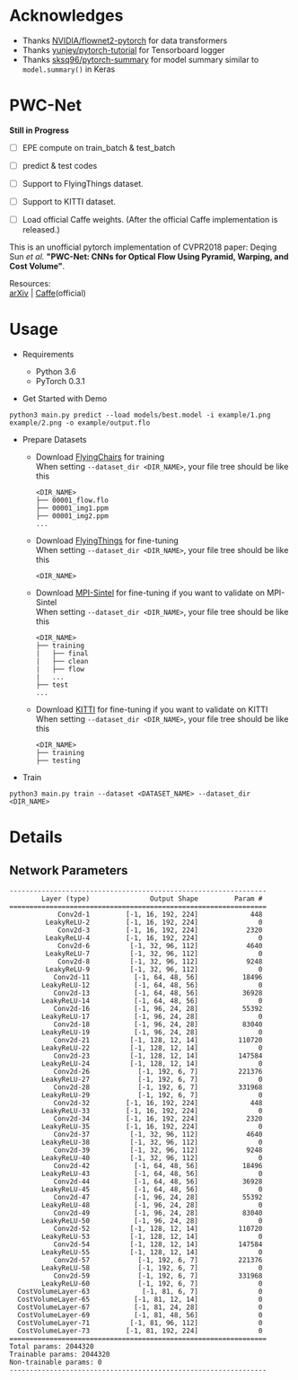 # Acknowledges
- Thanks [NVIDIA/flownet2-pytorch](https://github.com/NVIDIA/flownet2-pytorch) for data transformers
- Thanks [yunjey/pytorch-tutorial](https://github.com/yunjey/pytorch-tutorial/tree/master/tutorials/04-utils/tensorboard) for Tensorboard logger
- Thanks [sksq96/pytorch-summary](https://github.com/sksq96/pytorch-summary) for model summary similar to `model.summary()` in Keras

# PWC-Net
**Still in Progress**
- [ ] EPE compute on train_batch & test_batch
- [ ] predict & test codes
- [ ] Support to FlyingThings dataset.
- [ ] Support to KITTI dataset.
- [ ] Load official Caffe weights. (After the official Caffe implementation is released.)


This is an unofficial pytorch implementation of CVPR2018 paper: Deqing Sun *et al.* **"PWC-Net: CNNs for Optical Flow Using Pyramid, Warping, and Cost Volume"**.

Resources:  
[arXiv](https://arxiv.org/abs/1709.02371) | [Caffe](https://github.com/deqings/PWC-Net)(official)


# Usage
- Requirements
    - Python 3.6
    - PyTorch 0.3.1


- Get Started with Demo
```
python3 main.py predict --load models/best.model -i example/1.png example/2.png -o example/output.flo
```

- Prepare Datasets
    - Download [FlyingChairs](https://lmb.informatik.uni-freiburg.de/data/FlyingChairs/FlyingChairs.zip) for training  
        When setting `--dataset_dir <DIR_NAME>`, your file tree should be like this
        ```
        <DIR_NAME>
        ├── 00001_flow.flo
        ├── 00001_img1.ppm
        ├── 00001_img2.ppm
        ...
        ```
    - Download [FlyingThings](https://lmb.informatik.uni-freiburg.de/data/SceneFlowDatasets_CVPR16/Release_april16/data/FlyingThings3D/derived_data/flyingthings3d__optical_flow.tar.bz2) for fine-tuning  
        When setting `--dataset_dir <DIR_NAME>`, your file tree should be like this
        ```
        <DIR_NAME>
        ```
    - Download [MPI-Sintel](http://files.is.tue.mpg.de/sintel/MPI-Sintel-complete.zip) for fine-tuning if you want to validate on MPI-Sintel  
        When setting `--dataset_dir <DIR_NAME>`, your file tree should be like this
        ```
        <DIR_NAME>
        ├── training
        |   ├── final
        |   ├── clean
        |   ├── flow
        |   ...
        ├── test
        ...
        ```
    - Download [KITTI](http://www.cvlibs.net/download.php?file=data_scene_flow.zip) for fine-tuning if you want to validate on KITTI  
        When setting `--dataset_dir <DIR_NAME>`, your file tree should be like this
        ```
        <DIR_NAME>
        ├── training
        ├── testing
        ```

- Train
```
python3 main.py train --dataset <DATASET_NAME> --dataset_dir <DIR_NAME>
```


# Details
## Network Parameters
```
----------------------------------------------------------------
        Layer (type)               Output Shape         Param #
================================================================
            Conv2d-1         [-1, 16, 192, 224]             448
         LeakyReLU-2         [-1, 16, 192, 224]               0
            Conv2d-3         [-1, 16, 192, 224]            2320
         LeakyReLU-4         [-1, 16, 192, 224]               0
            Conv2d-6          [-1, 32, 96, 112]            4640
         LeakyReLU-7          [-1, 32, 96, 112]               0
            Conv2d-8          [-1, 32, 96, 112]            9248
         LeakyReLU-9          [-1, 32, 96, 112]               0
           Conv2d-11           [-1, 64, 48, 56]           18496
        LeakyReLU-12           [-1, 64, 48, 56]               0
           Conv2d-13           [-1, 64, 48, 56]           36928
        LeakyReLU-14           [-1, 64, 48, 56]               0
           Conv2d-16           [-1, 96, 24, 28]           55392
        LeakyReLU-17           [-1, 96, 24, 28]               0
           Conv2d-18           [-1, 96, 24, 28]           83040
        LeakyReLU-19           [-1, 96, 24, 28]               0
           Conv2d-21          [-1, 128, 12, 14]          110720
        LeakyReLU-22          [-1, 128, 12, 14]               0
           Conv2d-23          [-1, 128, 12, 14]          147584
        LeakyReLU-24          [-1, 128, 12, 14]               0
           Conv2d-26            [-1, 192, 6, 7]          221376
        LeakyReLU-27            [-1, 192, 6, 7]               0
           Conv2d-28            [-1, 192, 6, 7]          331968
        LeakyReLU-29            [-1, 192, 6, 7]               0
           Conv2d-32         [-1, 16, 192, 224]             448
        LeakyReLU-33         [-1, 16, 192, 224]               0
           Conv2d-34         [-1, 16, 192, 224]            2320
        LeakyReLU-35         [-1, 16, 192, 224]               0
           Conv2d-37          [-1, 32, 96, 112]            4640
        LeakyReLU-38          [-1, 32, 96, 112]               0
           Conv2d-39          [-1, 32, 96, 112]            9248
        LeakyReLU-40          [-1, 32, 96, 112]               0
           Conv2d-42           [-1, 64, 48, 56]           18496
        LeakyReLU-43           [-1, 64, 48, 56]               0
           Conv2d-44           [-1, 64, 48, 56]           36928
        LeakyReLU-45           [-1, 64, 48, 56]               0
           Conv2d-47           [-1, 96, 24, 28]           55392
        LeakyReLU-48           [-1, 96, 24, 28]               0
           Conv2d-49           [-1, 96, 24, 28]           83040
        LeakyReLU-50           [-1, 96, 24, 28]               0
           Conv2d-52          [-1, 128, 12, 14]          110720
        LeakyReLU-53          [-1, 128, 12, 14]               0
           Conv2d-54          [-1, 128, 12, 14]          147584
        LeakyReLU-55          [-1, 128, 12, 14]               0
           Conv2d-57            [-1, 192, 6, 7]          221376
        LeakyReLU-58            [-1, 192, 6, 7]               0
           Conv2d-59            [-1, 192, 6, 7]          331968
        LeakyReLU-60            [-1, 192, 6, 7]               0
  CostVolumeLayer-63             [-1, 81, 6, 7]               0
  CostVolumeLayer-65           [-1, 81, 12, 14]               0
  CostVolumeLayer-67           [-1, 81, 24, 28]               0
  CostVolumeLayer-69           [-1, 81, 48, 56]               0
  CostVolumeLayer-71          [-1, 81, 96, 112]               0
  CostVolumeLayer-73         [-1, 81, 192, 224]               0
================================================================
Total params: 2044320
Trainable params: 2044320
Non-trainable params: 0
----------------------------------------------------------------

```
